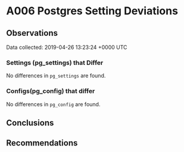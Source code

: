 # A006 Postgres Setting Deviations #

## Observations ##
Data collected: 2019-04-26 13:23:24 +0000 UTC  

### Settings (pg_settings) that Differ ###

No differences in `pg_settings` are found.

### Configs(pg_config) that differ ###

No differences in `pg_config` are found.



## Conclusions ##


## Recommendations ##

